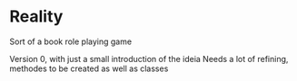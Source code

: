 # Reality

Sort of a book role playing game

Version 0, with just a small introduction of the ideia
Needs a lot of refining, methodes to be created as well as classes
